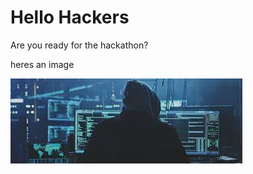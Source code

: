 <h1>Hello Hackers</h1>
<p>Are you ready for the hackathon?</p>

<p>heres an image</p>
<img src="download.jfif"></img>
